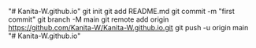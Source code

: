 "# Kanita-W.github.io"  git init git add README.md git commit -m "first commit" git branch -M main git remote add origin https://github.com/Kanita-W/Kanita-W.github.io.git git push -u origin main
"# Kanita-W.github.io" 
